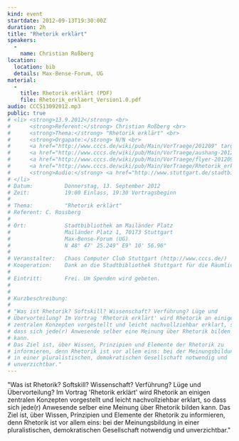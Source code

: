 ```yaml
---
kind: event
startdate: 2012-09-13T19:30:00Z
duration: 2h
title: "Rhetorik erklärt"
speakers:
  -
    name: Christian Roßberg
location:
  location: bib
  details: Max-Bense-Forum, UG
material:
  -
    title: Rhetorik erklärt (PDF)
    file: Rhetorik_erklaert_Version1.0.pdf
audio: CCCS13092012.mp3
public: true
# <li> <strong>13.9.2012</strong> <br>
#      <strong>Referent:</strong> Christian Roßberg <br>
#      <strong>Thema:</strong> "Rhetorik erklärt" <br>
#      <strong>Orgapate:</strong> N/N <br>
#      <a href="http://www.cccs.de/wiki/pub/Main/VorTraege/201209" target="_top">Pressetext 09/2012</a> <br>
#      <a href="http://www.cccs.de/wiki/pub/Main/VorTraege/aushang-201209.pdf" target="_top">Aushang September 2012</a> <br>
#      <a href="http://www.cccs.de/wiki/pub/Main/VorTraege/flyer-201209.pdf" target="_top">Flyer September 2012</a><br>
#      <a href="http://www.cccs.de/wiki/pub/Main/VorTraege/Rhetorik_erklaert_Version1.0.pdf" target="_top">Rhetorik erklärt (PDF)</a> <br>
#      <strong>Audio:</strong> <a href="http://www.stuttgart.de/stadtbibliothek/druck/audio/cccs/cccs_audio.php#37" target="_top">http://www.stuttgart.de/stadtbibliothek/druck/audio/cccs/cccs_audio.php#37</a>
# </li>
# Datum:          Donnerstag, 13. September 2012
# Zeit:           19:00 Einlass, 19:30 Vortragsbeginn
#
# Thema:          "Rhetorik erklärt"
# Referent:	C. Rossberg
#
# Ort:            Stadtbibliothek am Mailänder Platz
#                 Mailänder Platz 1, 70173 Stuttgart
#                 Max-Bense-Forum (UG)
#                 N 48° 47' 25.249" E9° 10' 56.96"
#
# Veranstalter:   Chaos Computer Club Stuttgart (http://www.cccs.de/)
# Kooperation:    Dank an die Stadtbibliothek Stuttgart für die Räumlichkeiten!
#
# Eintritt:       Frei. Um Spenden wird gebeten.
#
#
# Kurzbeschreibung:
#
# "Was ist Rhetorik? Softskill? Wissenschaft? Verführung? Lüge und
# Übervorteilung? Im Vortrag 'Rhetorik erklärt' wird Rhetorik an einigen
# zentralen Konzepten vorgestellt und leicht nachvollziehbar erklart, so
# dass sich jede(r) Anwesende selber eine Meinung über Rhetorik bilden
# kann.
# Das Ziel ist, über Wissen, Prinzipien und Elemente der Rhetorik zu
# informieren, denn Rhetorik ist vor allem eins: bei der Meinungsbildung
# in einer pluralistischen, demokratischen Gesellschaft notwendig und
# unverzichtbar."
---
```

"Was ist Rhetorik? Softskill? Wissenschaft? Verführung? Lüge und
Übervorteilung? Im Vortrag 'Rhetorik erklärt' wird Rhetorik an einigen
zentralen Konzepten vorgestellt und leicht nachvollziehbar erklart, so
dass sich jede(r) Anwesende selber eine Meinung über Rhetorik bilden
kann.
Das Ziel ist, über Wissen, Prinzipien und Elemente der Rhetorik zu
informieren, denn Rhetorik ist vor allem eins: bei der Meinungsbildung
in einer pluralistischen, demokratischen Gesellschaft notwendig und
unverzichtbar."
